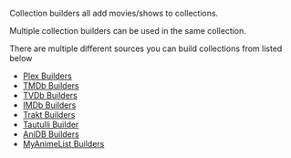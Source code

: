 Collection builders all add movies/shows to collections. 

Multiple collection builders can be used in the same collection.

There are multiple different sources you can build collections from listed below
* [Plex Builders](Plex-Builders)
* [TMDb Builders](TMDb-Builders)
* [TVDb Builders](TVDb-Builders)
* [IMDb Builders](IMDb-Builders)
* [Trakt Builders](Trakt-Builders)
* [Tautulli Builder](Tautulli-Builder)
* [AniDB Builders](AniDB-Builders)
* [MyAnimeList Builders](MyAnimeList-Builders)